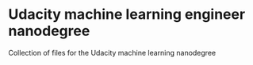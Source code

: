 # Udacity machine learning engineer nanodegree
Collection of files for the Udacity machine learning nanodegree
